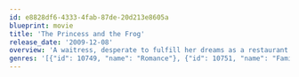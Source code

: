 ```yaml
---
id: e8828df6-4333-4fab-87de-20d213e8605a
blueprint: movie
title: 'The Princess and the Frog'
release_date: '2009-12-08'
overview: 'A waitress, desperate to fulfill her dreams as a restaurant owner, is set on a journey to turn a frog prince back into a human being, but she has to do face the same problem after she kisses him.'
genres: '[{"id": 10749, "name": "Romance"}, {"id": 10751, "name": "Family"}, {"id": 16, "name": "Animation"}, {"id": 10402, "name": "Music"}]'
---
```

